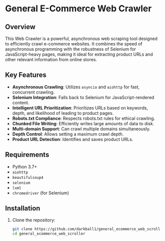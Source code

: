 # General E-Commerce Web Crawler

## Overview
This Web Crawler is a powerful, asynchronous web scraping tool designed to efficiently crawl e-commerce websites. It combines the speed of asynchronous programming with the robustness of Selenium for JavaScript-heavy pages, making it ideal for extracting product URLs and other relevant information from online stores.

## Key Features
- **Asynchronous Crawling**: Utilizes `asyncio` and `aiohttp` for fast, concurrent crawling.
- **Selenium Integration**: Falls back to Selenium for JavaScript-rendered content.
- **Intelligent URL Prioritization**: Prioritizes URLs based on keywords, depth, and likelihood of leading to product pages.
- **Robots.txt Compliance**: Respects robots.txt rules for ethical crawling.
- **Chunked File Writing**: Efficiently writes large amounts of data to disk.
- **Multi-domain Support**: Can crawl multiple domains simultaneously.
- **Depth Control**: Allows setting a maximum crawl depth.
- **Product URL Detection**: Identifies and saves product URLs.

## Requirements
- Python 3.7+
- `aiohttp`
- `beautifulsoup4`
- `selenium`
- `lxml`
- `chromedriver` (for Selenium)

## Installation
1. Clone the repository:
   ```bash
   git clone https://github.com/darkball1/general_ecommerce_web_scroller.git
   cd general_ecommerce_web_scroller
